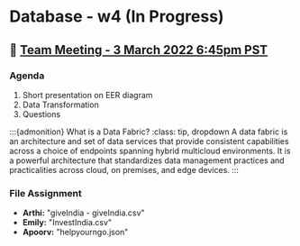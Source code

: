 # Database - w4 (In Progress)

## 📅 [Team Meeting - 3 March 2022 6:45pm PST](https://us02web.zoom.us/j/4833516577?pwd=emgvY2xnSEF5Zlh4Si9kVkx3S0dzZz09)

### Agenda

1. Short presentation on EER diagram
2. Data Transformation
3. Questions

:::{admonition} What is a Data Fabric?
:class: tip, dropdown
A data fabric is an architecture and set of data services that provide consistent capabilities across a choice of endpoints spanning hybrid multicloud environments. It is a powerful architecture that standardizes data management practices and practicalities across cloud, on premises, and edge devices.
:::

### File Assignment

- **Arthi:** "giveIndia - giveIndia.csv"
- **Emily:** "InvestIndia.csv"
- **Apoorv:** "helpyourngo.json"
